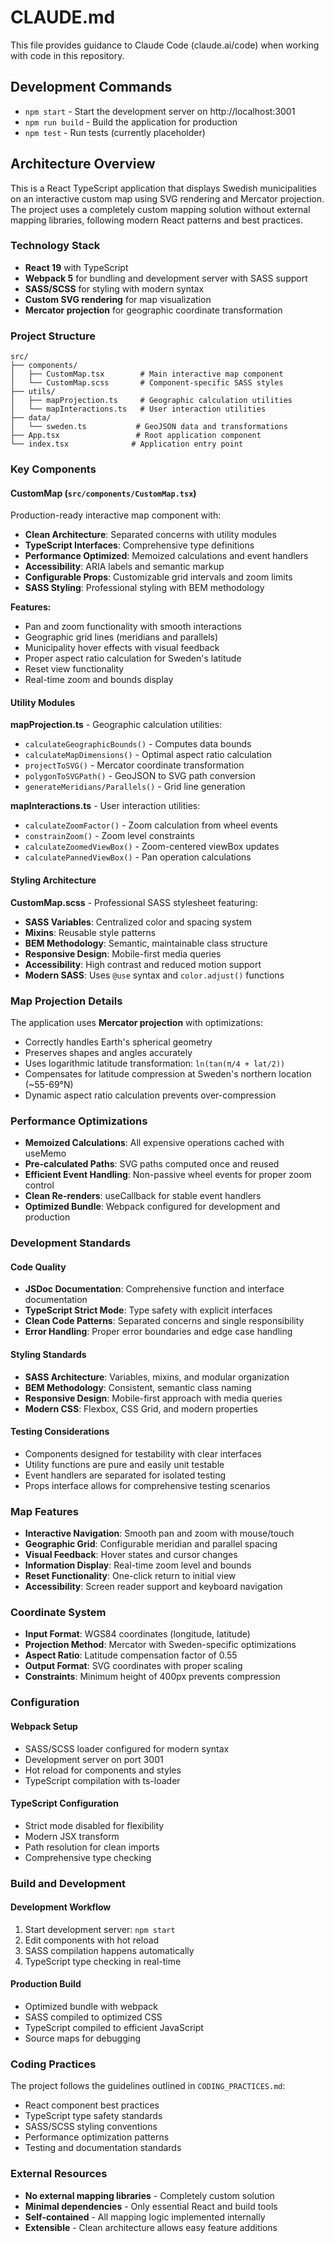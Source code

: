 # CLAUDE.md

This file provides guidance to Claude Code (claude.ai/code) when working with code in this repository.

## Development Commands

- `npm start` - Start the development server on http://localhost:3001
- `npm run build` - Build the application for production
- `npm test` - Run tests (currently placeholder)

## Architecture Overview

This is a React TypeScript application that displays Swedish municipalities on an interactive custom map using SVG rendering and Mercator projection. The project uses a completely custom mapping solution without external mapping libraries, following modern React patterns and best practices.

### Technology Stack

- **React 19** with TypeScript
- **Webpack 5** for bundling and development server with SASS support
- **SASS/SCSS** for styling with modern syntax
- **Custom SVG rendering** for map visualization
- **Mercator projection** for geographic coordinate transformation

### Project Structure

```
src/
├── components/
│   ├── CustomMap.tsx        # Main interactive map component
│   └── CustomMap.scss       # Component-specific SASS styles
├── utils/
│   ├── mapProjection.ts     # Geographic calculation utilities
│   └── mapInteractions.ts   # User interaction utilities
├── data/
│   └── sweden.ts           # GeoJSON data and transformations
├── App.tsx                 # Root application component
└── index.tsx              # Application entry point
```

### Key Components

#### **CustomMap** (`src/components/CustomMap.tsx`)
Production-ready interactive map component with:
- **Clean Architecture**: Separated concerns with utility modules
- **TypeScript Interfaces**: Comprehensive type definitions
- **Performance Optimized**: Memoized calculations and event handlers
- **Accessibility**: ARIA labels and semantic markup
- **Configurable Props**: Customizable grid intervals and zoom limits
- **SASS Styling**: Professional styling with BEM methodology

**Features:**
- Pan and zoom functionality with smooth interactions
- Geographic grid lines (meridians and parallels)
- Municipality hover effects with visual feedback
- Proper aspect ratio calculation for Sweden's latitude
- Reset view functionality
- Real-time zoom and bounds display

#### **Utility Modules**

**mapProjection.ts** - Geographic calculation utilities:
- `calculateGeographicBounds()` - Computes data bounds
- `calculateMapDimensions()` - Optimal aspect ratio calculation
- `projectToSVG()` - Mercator coordinate transformation
- `polygonToSVGPath()` - GeoJSON to SVG path conversion
- `generateMeridians/Parallels()` - Grid line generation

**mapInteractions.ts** - User interaction utilities:
- `calculateZoomFactor()` - Zoom calculation from wheel events
- `constrainZoom()` - Zoom level constraints
- `calculateZoomedViewBox()` - Zoom-centered viewBox updates
- `calculatePannedViewBox()` - Pan operation calculations

#### **Styling Architecture**

**CustomMap.scss** - Professional SASS stylesheet featuring:
- **SASS Variables**: Centralized color and spacing system
- **Mixins**: Reusable style patterns
- **BEM Methodology**: Semantic, maintainable class structure
- **Responsive Design**: Mobile-first media queries
- **Accessibility**: High contrast and reduced motion support
- **Modern SASS**: Uses `@use` syntax and `color.adjust()` functions

### Map Projection Details

The application uses **Mercator projection** with optimizations:
- Correctly handles Earth's spherical geometry
- Preserves shapes and angles accurately
- Uses logarithmic latitude transformation: `ln(tan(π/4 + lat/2))`
- Compensates for latitude compression at Sweden's northern location (~55-69°N)
- Dynamic aspect ratio calculation prevents over-compression

### Performance Optimizations

- **Memoized Calculations**: All expensive operations cached with useMemo
- **Pre-calculated Paths**: SVG paths computed once and reused
- **Efficient Event Handling**: Non-passive wheel events for proper zoom control
- **Clean Re-renders**: useCallback for stable event handlers
- **Optimized Bundle**: Webpack configured for development and production

### Development Standards

#### **Code Quality**
- **JSDoc Documentation**: Comprehensive function and interface documentation
- **TypeScript Strict Mode**: Type safety with explicit interfaces
- **Clean Code Patterns**: Separated concerns and single responsibility
- **Error Handling**: Proper error boundaries and edge case handling

#### **Styling Standards**
- **SASS Architecture**: Variables, mixins, and modular organization
- **BEM Methodology**: Consistent, semantic class naming
- **Responsive Design**: Mobile-first approach with media queries
- **Modern CSS**: Flexbox, CSS Grid, and modern properties

#### **Testing Considerations**
- Components designed for testability with clear interfaces
- Utility functions are pure and easily unit testable
- Event handlers are separated for isolated testing
- Props interface allows for comprehensive testing scenarios

### Map Features

- **Interactive Navigation**: Smooth pan and zoom with mouse/touch
- **Geographic Grid**: Configurable meridian and parallel spacing
- **Visual Feedback**: Hover states and cursor changes
- **Information Display**: Real-time zoom level and bounds
- **Reset Functionality**: One-click return to initial view
- **Accessibility**: Screen reader support and keyboard navigation

### Coordinate System

- **Input Format**: WGS84 coordinates (longitude, latitude)
- **Projection Method**: Mercator with Sweden-specific optimizations
- **Aspect Ratio**: Latitude compensation factor of 0.55
- **Output Format**: SVG coordinates with proper scaling
- **Constraints**: Minimum height of 400px prevents compression

### Configuration

#### **Webpack Setup**
- SASS/SCSS loader configured for modern syntax
- Development server on port 3001
- Hot reload for components and styles
- TypeScript compilation with ts-loader

#### **TypeScript Configuration**
- Strict mode disabled for flexibility
- Modern JSX transform
- Path resolution for clean imports
- Comprehensive type checking

### Build and Development

#### **Development Workflow**
1. Start development server: `npm start`
2. Edit components with hot reload
3. SASS compilation happens automatically
4. TypeScript type checking in real-time

#### **Production Build**
- Optimized bundle with webpack
- SASS compiled to optimized CSS
- TypeScript compiled to efficient JavaScript
- Source maps for debugging

### Coding Practices

The project follows the guidelines outlined in `CODING_PRACTICES.md`:
- React component best practices
- TypeScript type safety standards
- SASS/SCSS styling conventions
- Performance optimization patterns
- Testing and documentation standards

### External Resources

- **No external mapping libraries** - Completely custom solution
- **Minimal dependencies** - Only essential React and build tools
- **Self-contained** - All mapping logic implemented internally
- **Extensible** - Clean architecture allows easy feature additions